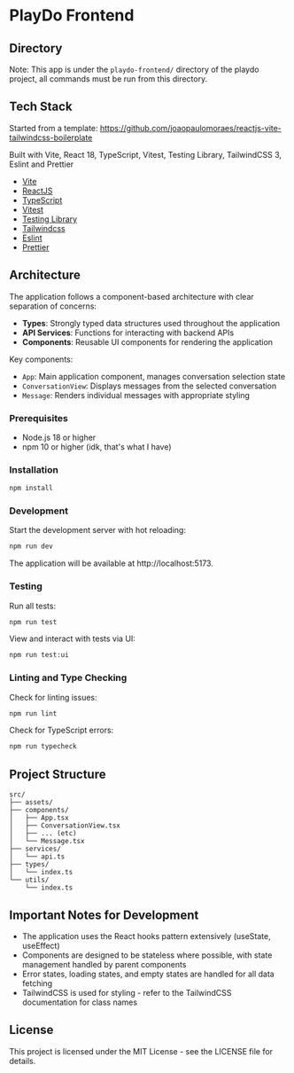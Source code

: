 # PlayDo Frontend

## Directory
Note: This app is under the `playdo-frontend/` directory of the playdo project, all commands must be run from this
directory.

## Tech Stack
Started from a template: https://github.com/joaopaulomoraes/reactjs-vite-tailwindcss-boilerplate

Built with Vite, React 18, TypeScript, Vitest, Testing Library, TailwindCSS 3, Eslint and Prettier

- [Vite](https://vitejs.dev)
- [ReactJS](https://reactjs.org)
- [TypeScript](https://www.typescriptlang.org)
- [Vitest](https://vitest.dev)
- [Testing Library](https://testing-library.com)
- [Tailwindcss](https://tailwindcss.com)
- [Eslint](https://eslint.org)
- [Prettier](https://prettier.io)

## Architecture

The application follows a component-based architecture with clear separation of concerns:

- **Types**: Strongly typed data structures used throughout the application
- **API Services**: Functions for interacting with backend APIs
- **Components**: Reusable UI components for rendering the application

Key components:
- `App`: Main application component, manages conversation selection state
- `ConversationView`: Displays messages from the selected conversation
- `Message`: Renders individual messages with appropriate styling

### Prerequisites

- Node.js 18 or higher
- npm 10 or higher (idk, that's what I have)

### Installation

```bash
npm install
```

### Development

Start the development server with hot reloading:
```bash
npm run dev
```

The application will be available at http://localhost:5173.

### Testing

Run all tests:
```bash
npm run test
```

View and interact with tests via UI:
```bash
npm run test:ui
```

### Linting and Type Checking

Check for linting issues:
```bash
npm run lint
```

Check for TypeScript errors:
```bash
npm run typecheck
```

## Project Structure

```
src/
├── assets/
├── components/
│   ├── App.tsx
│   ├── ConversationView.tsx
│   ├── ... (etc)
│   └── Message.tsx
├── services/
│   └── api.ts
├── types/
│   └── index.ts
└── utils/
    └── index.ts
```

## Important Notes for Development

- The application uses the React hooks pattern extensively (useState, useEffect)
- Components are designed to be stateless where possible, with state management handled by parent components
- Error states, loading states, and empty states are handled for all data fetching
- TailwindCSS is used for styling - refer to the TailwindCSS documentation for class names

## License

This project is licensed under the MIT License - see the LICENSE file for details.
